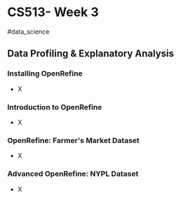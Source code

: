 # CS513- Week 3

#data_science 

## Data Profiling & Explanatory Analysis

### Installing OpenRefine

- X

### Introduction to OpenRefine

- X

### OpenRefine: Farmer's Market Dataset

- X

### Advanced OpenRefine: NYPL Dataset

- X